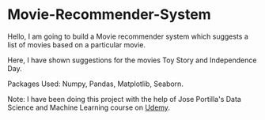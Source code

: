 # Movie-Recommender-System

Hello, I am going to build a Movie recommender system which suggests a list of movies based on a particular movie.

Here, I have shown suggestions for the movies Toy Story and Independence Day.

Packages Used: Numpy, Pandas, Matplotlib, Seaborn.

Note: I have been doing this project with the help of Jose Portilla's Data Science and Machine Learning course on [Udemy](https://www.udemy.com/python-for-data-science-and-machine-learning-bootcamp/learn/v4/overview). 

